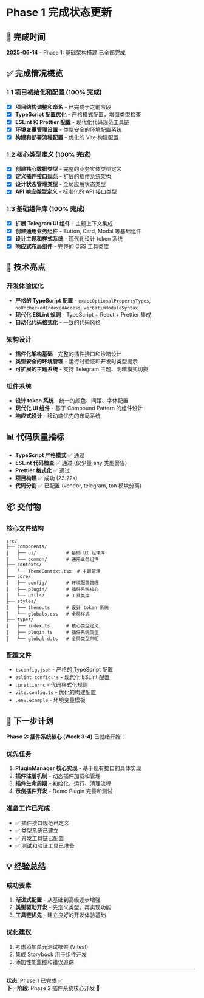 # Phase 1 完成状态更新

## 📅 完成时间

**2025-06-14** - Phase 1: 基础架构搭建 已全部完成

## ✅ 完成情况概览

### 1.1 项目初始化和配置 (100% 完成)

- [x] **项目结构调整和命名** - 已完成于之前阶段
- [x] **TypeScript 配置优化** - 严格模式配置，增强类型检查
- [x] **ESLint 和 Prettier 配置** - 现代化代码规范工具链
- [x] **环境变量管理设置** - 类型安全的环境配置系统
- [x] **构建和部署流程配置** - 优化的 Vite 构建配置

### 1.2 核心类型定义 (100% 完成)

- [x] **创建核心数据类型** - 完整的业务实体类型定义
- [x] **定义插件接口规范** - 扩展的插件系统架构
- [x] **设计状态管理类型** - 全局应用状态类型
- [x] **API 响应类型定义** - 标准化的 API 接口类型

### 1.3 基础组件库 (100% 完成)

- [x] **扩展 Telegram UI 组件** - 主题上下文集成
- [x] **创建通用业务组件** - Button, Card, Modal 等基础组件
- [x] **设计主题和样式系统** - 现代化设计 token 系统
- [x] **响应式布局组件** - 完整的 CSS 工具类库

## 🎯 技术亮点

### 开发体验优化

- **严格的 TypeScript 配置** - `exactOptionalPropertyTypes`,
  `noUncheckedIndexedAccess`, `verbatimModuleSyntax`
- **现代化 ESLint 规则** - TypeScript + React + Prettier 集成
- **自动化代码格式化** - 一致的代码风格

### 架构设计

- **插件化架构基础** - 完整的插件接口和沙箱设计
- **类型安全的环境管理** - 运行时验证和开发时类型提示
- **可扩展的主题系统** - 支持 Telegram 主题、明暗模式切换

### 组件系统

- **设计 token 系统** - 统一的颜色、间距、字体配置
- **现代化 UI 组件** - 基于 Compound Pattern 的组件设计
- **响应式设计** - 移动端优先的布局系统

## 📊 代码质量指标

- **TypeScript 严格模式** ✅ 通过
- **ESLint 代码检查** ✅ 通过 (仅少量 any 类型警告)
- **Prettier 格式化** ✅ 通过
- **项目构建** ✅ 成功 (23.22s)
- **代码分割** ✅ 已配置 (vendor, telegram, ton 模块分离)

## 📦 交付物

### 核心文件结构

```
src/
├── components/
│   ├── ui/           # 基础 UI 组件库
│   └── common/       # 通用业务组件
├── contexts/
│   └── ThemeContext.tsx  # 主题管理
├── core/
│   ├── config/       # 环境配置管理
│   ├── plugin/       # 插件系统核心
│   └── utils/        # 工具类库
├── styles/
│   ├── theme.ts      # 设计 token 系统
│   └── globals.css   # 全局样式
├── types/
│   ├── index.ts      # 核心类型定义
│   ├── plugin.ts     # 插件系统类型
│   └── global.d.ts   # 全局类型声明
```

### 配置文件

- `tsconfig.json` - 严格的 TypeScript 配置
- `eslint.config.js` - 现代化 ESLint 配置
- `.prettierrc` - 代码格式化规则
- `vite.config.ts` - 优化的构建配置
- `.env.example` - 环境变量模板

## 🚀 下一步计划

**Phase 2: 插件系统核心 (Week 3-4)** 已就绪开始：

### 优先任务

1. **PluginManager 核心实现** - 基于现有接口的具体实现
2. **插件注册机制** - 动态插件加载和管理
3. **插件生命周期** - 初始化、运行、清理流程
4. **示例插件开发** - Demo Plugin 完善和测试

### 准备工作已完成

- ✅ 插件接口规范已定义
- ✅ 类型系统已建立
- ✅ 开发工具链已配置
- ✅ 测试和验证工具已准备

## 💡 经验总结

### 成功要素

1. **渐进式配置** - 从基础到高级逐步增强
2. **类型驱动开发** - 先定义类型，再实现功能
3. **工具链优先** - 建立良好的开发体验基础

### 优化建议

1. 考虑添加单元测试框架 (Vitest)
2. 集成 Storybook 用于组件开发
3. 添加性能监控和错误追踪

---

**状态**: Phase 1 已完成 ✅  
**下一阶段**: Phase 2 插件系统核心开发 🚀
